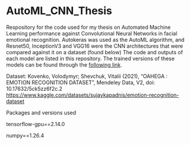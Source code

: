 # AutoML_CNN_Thesis
Respository for the code used for my thesis on Automated Machine Learning performance against Convolutional Neural Networks in facial emotional recognition.
Autokeras was used as the AutoML algorithm, and Resnet50, InceptionV3 and VGG16 were the CNN architectures that were compared against it on a dataset (found below)
The code and outputs of each model are listed in this repository.
The trained versions of these models can be found through the [following link](https://www.mediafire.com/folder/ereyg4tjfqa0m/Trained_models).

Dataset: Kovenko, Volodymyr; Shevchuk, Vitalii (2021), “OAHEGA : EMOTION RECOGNITION DATASET”, Mendeley Data, V2, doi: 10.17632/5ck5zz6f2c.2
https://www.kaggle.com/datasets/sujaykapadnis/emotion-recognition-dataset

Packages and versions used

tensorflow-gpu==2.14.0 

numpy==1.26.4
